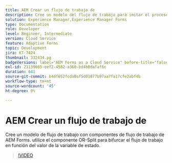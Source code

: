```yaml
---
title: AEM Crear un flujo de trabajo de
description: Cree un modelo del flujo de trabajo para imitar el proceso empresarial.
solution: Experience Manager,Experience Manager Forms
type: Documentation
role: Developer
level: Beginner, Intermediate
version: Cloud Service
feature: Adaptive Forms
topic: Development
jira: KT-7424
thumbnail: 332434.pg
badgeVersions: label="AEM Forms as a Cloud Service" before-title="false"
exl-id: 21139665-eef2-4582-a360-bd4b8dafaf6c
duration: 641
source-git-commit: b4df652fcda0af5d01077b97aa7fa17cfe2abf4b
workflow-type: tm+mt
source-wordcount: '45'
ht-degree: 0%

---
```


# AEM Crear un flujo de trabajo de

Cree un modelo de flujo de trabajo con componentes de flujo de trabajo de AEM Forms. utilice el componente OR-Split para bifurcar el flujo de trabajo en función del valor de la variable de estado.

>[!VIDEO](https://video.tv.adobe.com/v/332434?quality=12&learn=on)
